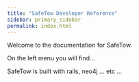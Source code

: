 ```yaml
---
title: "SafeTow Developer Reference"
sidebar: primary_sidebar
permalink: index.html
---
```


Welcome to the documentation for SafeTow.

On the left menu you will find...

SafeTow is built with rails, neo4j ... etc ...

